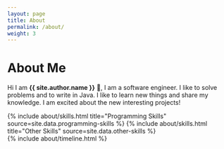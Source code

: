 ```yaml
---
layout: page
title: About
permalink: /about/
weight: 3
---
```


# **About Me**

Hi I am **{{ site.author.name }}** :wave:, I am a software engineer.
I like to solve problems and to write in Java. I like to learn new things and share my knowledge.
I am excited about the new interesting projects!

<div class="row">
{% include about/skills.html title="Programming Skills" source=site.data.programming-skills %}
{% include about/skills.html title="Other Skills" source=site.data.other-skills %}
</div>

<div class="row">
{% include about/timeline.html %}
</div>
